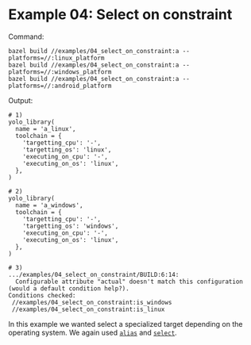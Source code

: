 # Example 04: Select on constraint

Command:

```
bazel build //examples/04_select_on_constraint:a --platforms=//:linux_platform
bazel build //examples/04_select_on_constraint:a --platforms=//:windows_platform
bazel build //examples/04_select_on_constraint:a --platforms=//:android_platform
```

Output:

```
# 1)
yolo_library(
  name = 'a_linux',
  toolchain = {
    'targetting_cpu': '-',
    'targetting_os': 'linux',
    'executing_on_cpu': '-',
    'executing_on_os': 'linux',
  },
)

# 2)
yolo_library(
  name = 'a_windows',
  toolchain = {
    'targetting_cpu': '-',
    'targetting_os': 'windows',
    'executing_on_cpu': '-',
    'executing_on_os': 'linux',
  },
)

# 3)
.../examples/04_select_on_constraint/BUILD:6:14:
  Configurable attribute "actual" doesn't match this configuration (would a default condition help?).
Conditions checked:
 //examples/04_select_on_constraint:is_windows
 //examples/04_select_on_constraint:is_linux
```

In this example we wanted select a specialized target depending on the operating
system. We again used
[`alias`](https://docs.bazel.build/versions/master/be/general.html#alias) and
[`select`](https://docs.bazel.build/versions/master/be/functions.html#select).
